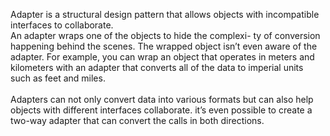 Adapter is a structural design pattern that allows objects with
incompatible interfaces to collaborate.
<br>
An adapter wraps one of the objects to hide the complexi-
ty of conversion happening behind the scenes. The wrapped
object isn’t even aware of the adapter. For example, you can
wrap an object that operates in meters and kilometers with an
adapter that converts all of the data to imperial units such as
feet and miles.
<br><br>
Adapters can not only convert data into various formats but
can also help objects with different interfaces collaborate.
it’s even possible to create a two-way adapter that
can convert the calls in both directions.

